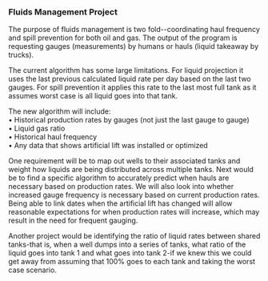 ### Fluids Management Project

The purpose of fluids management is two fold--coordinating haul frequency and
spill prevention for both oil and gas. The output of the program is requesting
gauges (measurements) by humans or hauls (liquid takeaway by trucks).

The current algorithm has some large limitations. For liquid projection it uses
the last previous calculated liquid rate per day based on the last two gauges.
For spill prevention it applies this rate to the last most full tank as it assumes
worst case is all liquid goes into that tank.

The new algorithm will include:<br />
    •	Historical production rates by gauges (not just the last gauge to gauge)<br />
    •	Liquid gas ratio<br />
    •	Historical haul frequency<br />
    •	Any data that shows artificial lift was installed or optimized<br />

One requirement will be to map out wells to their associated tanks and weight how
liquids are being distributed across multiple tanks. Next would be to find a
specific algorithm to accurately predict when hauls are necessary based on
production rates. We will also look into whether increased gauge frequency is
necessary based on current production rates. Being able to link dates when the
artificial lift has changed will allow reasonable expectations for when production
rates will increase, which may result in the need for frequent gauging.

Another project would be identifying the ratio of liquid rates between shared
tanks-that is, when a well dumps into a series of tanks, what ratio of the
liquid goes into tank 1 and what goes into tank 2-if we knew this we could get
away from assuming that 100% goes to each tank and taking the worst case scenario.
